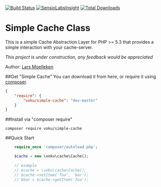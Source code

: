 [![Build Status](https://travis-ci.org/voku/simple-cache.svg?branch=master)](https://travis-ci.org/voku/simple-cache)
[![SensioLabsInsight](https://insight.sensiolabs.com/projects/f1ad7660-6b85-4e1e-a7a3-8489b96b64f8/mini.png)](https://insight.sensiolabs.com/projects/f1ad7660-6b85-4e1e-a7a3-8489b96b64f8)
[![Total Downloads](https://poser.pugx.org/voku/simple-cache/downloads.svg)](https://packagist.org/packages/voku/simple-cache)

Simple Cache Class
===================


This is a simple Cache Abstraction Layer for PHP >= 5.3 that provides a simple interaction with your cache-server.

_This project is under construction, any feedback would be appreciated_

Author: [Lars Moelleken](http://github.com/voku)


##Get "Simple Cache"
You can download it from here, or require it using [composer](https://packagist.org/packages/voku/simple-cache).
```json
{
    "require": {
		"voku/simple-cache": "dev-master"
	}
}
```

##Install via "composer require"
```shell
composer require voku/simple-cache
```


##Quick Start

```php
    require_once 'composer/autoload.php';

    $cache = new \voku\cache\Cache();
    
    // example
    // $cache = \voku\cache\Cache();
    // $cache->setItem('foo', 'bar');
    // $bar = $cache->getItem('foo');

```





